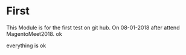 # First
This Module is for the first test on git hub. On 08-01-2018 after attend MagentoMeet2018. ok 


everything is ok